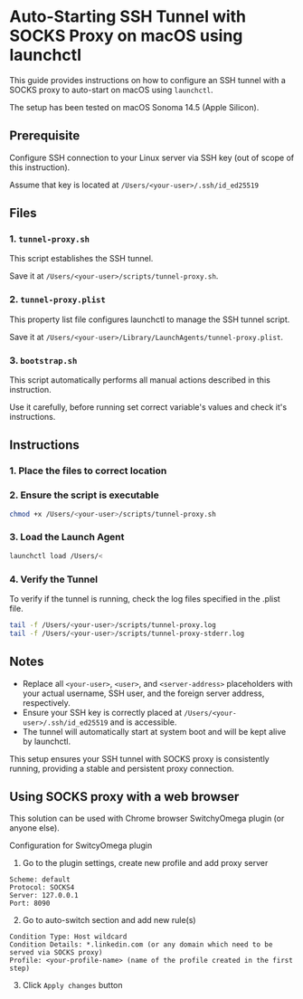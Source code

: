 # Auto-Starting SSH Tunnel with SOCKS Proxy on macOS using launchctl

This guide provides instructions on how to configure an SSH tunnel with a SOCKS proxy to auto-start on macOS using `launchctl`.

The setup has been tested on macOS Sonoma 14.5  (Apple Silicon).

## Prerequisite

Configure SSH connection to your Linux server via SSH key (out of scope of this instruction).

Assume that key is located at `/Users/<your-user>/.ssh/id_ed25519`


## Files

### 1. `tunnel-proxy.sh`

This script establishes the SSH tunnel. 

Save it at `/Users/<your-user>/scripts/tunnel-proxy.sh`.

### 2. `tunnel-proxy.plist`

This property list file configures launchctl to manage the SSH tunnel script. 

Save it at `/Users/<your-user>/Library/LaunchAgents/tunnel-proxy.plist`.

### 3. `bootstrap.sh`

This script automatically performs all manual actions described in this instruction.

Use it carefully, before running set correct variable's values and check it's instructions. 

## Instructions

### 1. Place the files to correct location

### 2. Ensure the script is executable
```sh
chmod +x /Users/<your-user>/scripts/tunnel-proxy.sh
```

### 3. Load the Launch Agent
```sh
launchctl load /Users/<
```

### 4. Verify the Tunnel
To verify if the tunnel is running, check the log files specified in the .plist file.
```sh
tail -f /Users/<your-user>/scripts/tunnel-proxy.log
tail -f /Users/<your-user>/scripts/tunnel-proxy-stderr.log
```

## Notes
* Replace all `<your-user>`, `<user>`, and `<server-address>` placeholders with your actual username, SSH user, and the foreign server address, respectively.
* Ensure your SSH key is correctly placed at `/Users/<your-user>/.ssh/id_ed25519` and is accessible.
* The tunnel will automatically start at system boot and will be kept alive by launchctl.

This setup ensures your SSH tunnel with SOCKS proxy is consistently running, providing a stable and persistent proxy connection.

## Using SOCKS proxy with a web browser
This solution can be used with Chrome browser SwitchyOmega plugin (or anyone else).

Configuration for SwitcyOmega plugin
1. Go to the plugin settings, create new profile and add proxy server
```
Scheme: default
Protocol: SOCKS4
Server: 127.0.0.1
Port: 8090
```
2. Go to auto-switch section and add new rule(s)
```
Condition Type: Host wildcard
Condition Details: *.linkedin.com (or any domain which need to be served via SOCKS proxy)
Profile: <your-profile-name> (name of the profile created in the first step)
```
3. Click `Apply changes` button